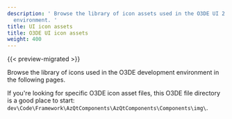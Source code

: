 ```yaml
---
description: ' Browse the library of icon assets used in the O3DE UI 2.0 development
  environment. '
title: UI icon assets
title: O3DE UI icon assets
weight: 400
---
```


{{< preview-migrated >}}

Browse the library of icons used in the O3DE development environment in the following pages\.

If you're looking for specific O3DE icon asset files, this O3DE file directory is a good place to start: `dev\Code\Framework\AzQtComponents\AzQtComponents\Components\img\`\.
